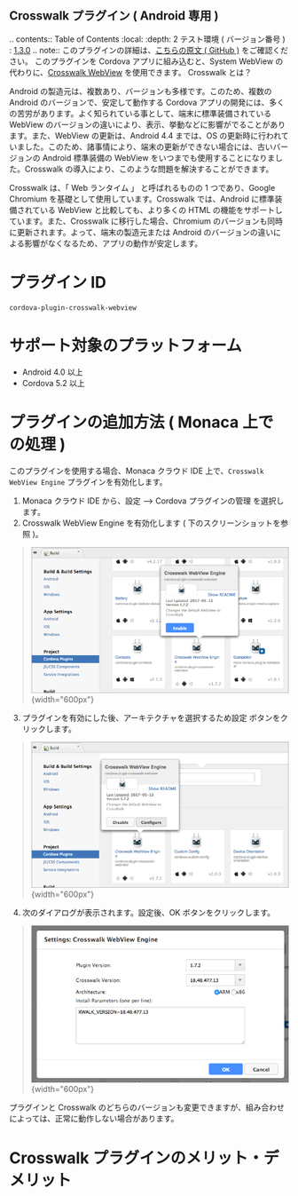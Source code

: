   Crosswalk プラグイン ( Android 専用 )
  ----------------------------------------------------------------------------------------------------------------------------------------------
  .. contents:: Table of Contents
  :local:
  :depth: 2
  テスト環境 ( バージョン番号 ) : [1.3.0](https://github.com/crosswalk-project/cordova-plugin-crosswalk-webview/releases/tag/1.3.0)
  .. note::
  このプラグインの詳細は、[こちらの原文 ( GitHub )](https://github.com/crosswalk-project/cordova-plugin-crosswalk-webview) をご確認ください。
  このプラグインを Cordova アプリに組み込むと、System WebView の代わりに、[Crosswalk WebView](https://crosswalk-project.org/) を使用できます。
  Crosswalk とは？

Android の製造元は、複数あり、バージョンも多様です。このため、複数の
Android のバージョンで、安定して動作する Cordova
アプリの開発には、多くの苦労があります。よく知られている事として、端末に標準装備されている
WebView
のバージョンの違いにより、表示、挙動などに影響がでることがあります。また、WebView
の更新は、Android 4.4 までは、OS
の更新時に行われていました。このため、諸事情により、端末の更新ができない場合には、古いバージョンの
Android 標準装備の WebView
をいつまでも使用することになりました。Crosswalk
の導入により、このような問題を解決することができます。

Crosswalk は、「 Web ランタイム 」 と呼ばれるものの 1 つであり、Google
Chromium を基礎として使用しています。Crosswalk では、Android
に標準装備されている WebView と比較しても、より多くの HTML
の機能をサポートしています。また、Crosswalk に移行した場合、Chromium
のバージョンも同時に更新されます。よって、端末の製造元または Android
のバージョンの違いによる影響がなくなるため、アプリの動作が安定します。

プラグイン ID
=============

    cordova-plugin-crosswalk-webview

サポート対象のプラットフォーム
==============================

-   Android 4.0 以上
-   Cordova 5.2 以上

プラグインの追加方法 ( Monaca 上での処理 )
==========================================

このプラグインを使用する場合、Monaca クラウド IDE
上で、`Crosswalk WebView Engine` プラグインを有効化します。

1.  Monaca クラウド IDE から、設定 --&gt; Cordova プラグインの管理
    を選択します。
2.  Crosswalk WebView Engine を有効化します (
    下のスクリーンショットを参照 )。

> ![](../images/crosswalk/1.png){width="600px"}

3.  プラグインを有効にした後、アーキテクチャを選択するため設定
    ボタンをクリックします。

> ![](../images/crosswalk/2.png){width="600px"}

4.  次のダイアログが表示されます。設定後、OK ボタンをクリックします。

> ![](../images/crosswalk/3.png){width="600px"}

<div class="admonition note">

プラグインと Crosswalk
のどちらのバージョンも変更できますが、組み合わせによっては、正常に動作しない場合があります。

</div>

Crosswalk プラグインのメリット・デメリット
==========================================
